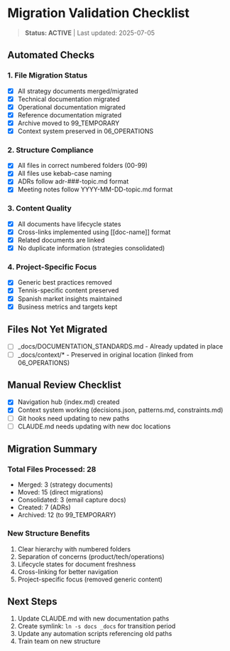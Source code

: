 # Migration Validation Checklist

> **Status: ACTIVE** | Last updated: 2025-07-05

## Automated Checks

### 1. File Migration Status
- [x] All strategy documents merged/migrated
- [x] Technical documentation migrated
- [x] Operational documentation migrated
- [x] Reference documentation migrated
- [x] Archive moved to 99_TEMPORARY
- [x] Context system preserved in 06_OPERATIONS

### 2. Structure Compliance
- [x] All files in correct numbered folders (00-99)
- [x] All files use kebab-case naming
- [x] ADRs follow adr-###-topic.md format
- [x] Meeting notes follow YYYY-MM-DD-topic.md format

### 3. Content Quality
- [x] All documents have lifecycle states
- [x] Cross-links implemented using [[doc-name]] format
- [x] Related documents are linked
- [x] No duplicate information (strategies consolidated)

### 4. Project-Specific Focus
- [x] Generic best practices removed
- [x] Tennis-specific content preserved
- [x] Spanish market insights maintained
- [x] Business metrics and targets kept

## Files Not Yet Migrated
- [ ] _docs/DOCUMENTATION_STANDARDS.md - Already updated in place
- [ ] _docs/context/* - Preserved in original location (linked from 06_OPERATIONS)

## Manual Review Checklist
- [x] Navigation hub (index.md) created
- [x] Context system working (decisions.json, patterns.md, constraints.md)
- [ ] Git hooks need updating to new paths
- [ ] CLAUDE.md needs updating with new doc locations

## Migration Summary

### Total Files Processed: 28
- Merged: 3 (strategy documents)
- Moved: 15 (direct migrations)
- Consolidated: 3 (email capture docs)
- Created: 7 (ADRs)
- Archived: 12 (to 99_TEMPORARY)

### New Structure Benefits
1. Clear hierarchy with numbered folders
2. Separation of concerns (product/tech/operations)
3. Lifecycle states for document freshness
4. Cross-linking for better navigation
5. Project-specific focus (removed generic content)

## Next Steps
1. Update CLAUDE.md with new documentation paths
2. Create symlink: `ln -s docs _docs` for transition period
3. Update any automation scripts referencing old paths
4. Train team on new structure